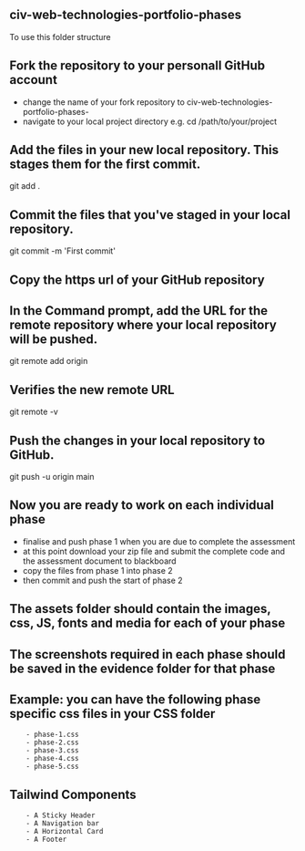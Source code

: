 ## civ-web-technologies-portfolio-phases
To use this folder structure 

## Fork the repository to your personall GitHub account
- change the name of your fork repository to civ-web-technologies-portfolio-phases-<your-name>
- navigate to your local project directory e.g. cd /path/to/your/project

## Add the files in your new local repository. This stages them for the first commit.
git add .

## Commit the files that you've staged in your local repository.
git commit -m 'First commit'

## Copy the https url of your GitHub repository
## In the Command prompt, add the URL for the remote repository where your local repository will be pushed.
git remote add origin <remote repository URL>

## Verifies the new remote URL
git remote -v

## Push the changes in your local repository to GitHub.
git push -u origin main

## Now you are ready to work on each individual phase
- finalise and push phase 1 when you are due to complete the assessment
- at this point download your zip file and submit the complete code and the assessment document to blackboard
- copy the files from phase 1 into phase 2
- then commit and push the start of phase 2

## The assets folder should contain the images, css, JS, fonts and media for each of your phase

## The screenshots required in each phase should be saved in the evidence folder for that phase

## Example: you can have the following phase specific css files in your CSS folder
        - phase-1.css
        - phase-2.css
        - phase-3.css
        - phase-4.css
        - phase-5.css

## Tailwind Components
        - A Sticky Header
        - A Navigation bar
        - A Horizontal Card
        - A Footer